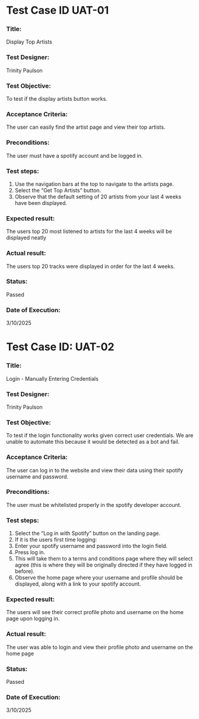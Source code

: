 # Test Case ID UAT-01
### Title:
Display Top Artists
### Test Designer:
Trinity Paulson
### Test Objective:
To test if the display artists button works.
### Acceptance Criteria:
The user can easily find the artist page and view their top artists.
### Preconditions:
The user must have a spotify account and be logged in.
### Test steps:
1. Use the navigation bars at the top to navigate to the artists page.
2. Select the “Get Top Artists” button.
3. Observe that the default setting of 20 artists from your last 4 weeks have been displayed.
### Expected result:
The users top 20 most listened to artists for the last 4 weeks will be displayed neatly
### Actual result:
The users top 20 tracks were displayed in order for the last 4 weeks.
### Status:
Passed
### Date of Execution:
3/10/2025

# Test Case ID: UAT-02
### Title:
Login - Manually Entering Credentials
### Test Designer:
Trinity Paulson
### Test Objective:
To test if the login functionality works given correct user credentials. We are unable to automate this because it would be detected as a bot and fail.
### Acceptance Criteria:
The user can log in to the website and view their data using their spotify username and password.
### Preconditions:
The user must be whitelisted properly in the spotify developer account. 
### Test steps:
1. Select the “Log in with Spotify” button on the landing page.
2. If it is the users first time logging:
3. Enter your spotify username and password into the login field.
4. Press log in.
5. This will take them to a terms and conditions page where they will select agree (this is where they will be originally directed if they have logged in before).
6. Observe the home page where your username and profile should be displayed, along with a link to your spotify account. 
### Expected result:
The users will see their correct profile photo and username on the home page upon logging in.
### Actual result:
The user was able to login and view their profile photo and username on the home page
### Status:
Passed
### Date of Execution:
3/10/2025




